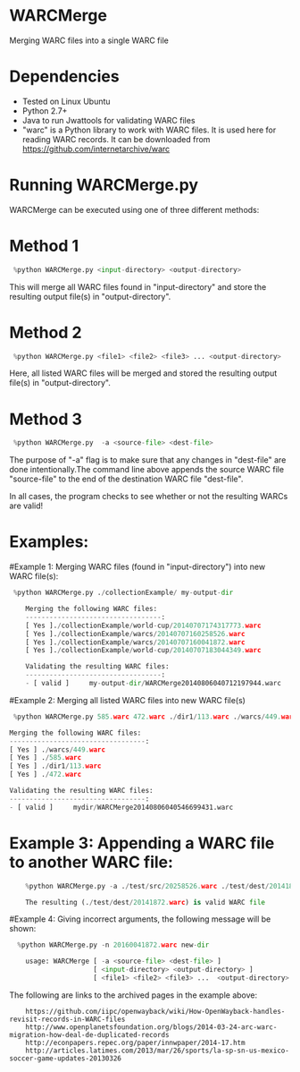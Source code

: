 WARCMerge
=========

Merging WARC files into a single WARC file 


Dependencies
==================
* Tested on Linux Ubuntu 
* Python 2.7+ 
* Java to run Jwattools for validating WARC files
* "warc" is a Python library to work with WARC files. It is used here for reading WARC records.
       It can be downloaded from https://github.com/internetarchive/warc

Running WARCMerge.py
=====================
WARCMerge can be executed using one of three different methods:

# Method 1
```python
 %python WARCMerge.py <input-directory> <output-directory>
```

 This will merge all WARC files found in "input-directory" and store the resulting output file(s) in "output-directory".

# Method 2
```python
 %python WARCMerge.py <file1> <file2> <file3> ... <output-directory>
```

 Here, all listed WARC files will be merged and stored the resulting output file(s) in "output-directory". 

# Method 3
```python
 %python WARCMerge.py  -a <source-file> <dest-file>
```

 The purpose of "-a" flag is to make sure that any changes in "dest-file" are done intentionally.The command line above appends the source WARC file "source-file" to the end of the destination WARC file "dest-file".
 
 In all cases, the program checks to see whether or not the resulting WARCs are valid! 

Examples:
========

#Example 1: Merging WARC files (found in "input-directory") into new WARC file(s):
```python
 %python WARCMerge.py ./collectionExample/ my-output-dir

	Merging the following WARC files: 
	----------------------------------: 
	[ Yes ]./collectionExample/world-cup/20140707174317773.warc
	[ Yes ]./collectionExample/warcs/20140707160258526.warc
	[ Yes ]./collectionExample/warcs/20140707160041872.warc
	[ Yes ]./collectionExample/world-cup/20140707183044349.warc

	Validating the resulting WARC files: 
	----------------------------------: 
	- [ valid ]     my-output-dir/WARCMerge20140806040712197944.warc
```	

#Example 2: Merging all listed WARC files into new WARC file(s)
```python
 %python WARCMerge.py 585.warc 472.warc ./dir1/113.warc ./warcs/449.warc mydir

Merging the following WARC files: 
----------------------------------: 
[ Yes ] ./warcs/449.warc
[ Yes ] ./585.warc
[ Yes ] ./dir1/113.warc
[ Yes ] ./472.warc

Validating the resulting WARC files: 
----------------------------------: 
- [ valid ]     mydir/WARCMerge20140806040546699431.warc
```

# Example 3: Appending a WARC file to another WARC file:

```python
	%python WARCMerge.py -a ./test/src/20258526.warc ./test/dest/20141872.warc

	The resulting (./test/dest/20141872.warc) is valid WARC file
```

#Example 4: Giving incorrect arguments, the following message will be shown: 
```python
  %python WARCMerge.py -n 20160041872.warc new-dir

	usage: WARCMerge [ -a <source-file> <dest-file> ]
					 [ <input-directory> <output-directory> ]
					 [ <file1> <file2> <file3> ...  <output-directory> ] 
```


The following are links to the archived pages in the example above:
```	
	https://github.com/iipc/openwayback/wiki/How-OpenWayback-handles-revisit-records-in-WARC-files
	http://www.openplanetsfoundation.org/blogs/2014-03-24-arc-warc-migration-how-deal-de-duplicated-records
	http://econpapers.repec.org/paper/innwpaper/2014-17.htm
	http://articles.latimes.com/2013/mar/26/sports/la-sp-sn-us-mexico-soccer-game-updates-20130326	
```	

